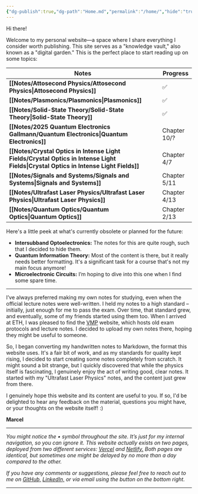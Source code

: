 ```yaml
---
{"dg-publish":true,"dg-path":"Home.md","permalink":"/home/","hide":"true","tags":["gardenEntry"],"dgShowBacklinks":"false","dgShowLocalGraph":true,"updated":"2025-05-25T12:12:17.245+02:00"}
---
```


Hi there!

Welcome to my personal website—a space where I share everything I consider worth publishing. This site serves as a "knowledge vault," also known as a "digital garden." This is the perfect place to start reading up on some topics:

| **Notes**                                                                                                                           | **Progress** |
| ----------------------------------------------------------------------------------------------------------------------------------- | ------------ |
| **[[Notes/Attosecond Physics/Attosecond Physics\|Attosecond Physics]]**                                                             | ✅            |
| **[[Notes/Plasmonics/Plasmonics\|Plasmonics]]**                                                                                     | ✅            |
| **[[Notes/Solid-State Theory/Solid-State Theory\|Solid-State Theory]]**                                                             | ✅            |
| **[[Notes/2025 Quantum Electronics Gallmann/Quantum Electronics\|Quantum Electronics]]**                                            | Chapter 10/? |
| **[[Notes/Crystal Optics in Intense Light Fields/Crystal Optics in Intense Light Fields\|Crystal Optics in Intense Light Fields]]** | Chapter 4/7  |
| **[[Notes/Signals and Systems/Signals and Systems\|Signals and Systems]]**                                                          | Chapter 5/11 |
| **[[Notes/Ultrafast Laser Physics/Ultrafast Laser Physics\|Ultrafast Laser Physics]]**                                              | Chapter 4/13 |
| **[[Notes/Quantum Optics/Quantum Optics\|Quantum Optics]]**                                                                         | Chapter 2/13 |

Here's a little peek at what's currently obsolete or planned for the future:

- **Intersubband Optoelectronics:** The notes for this are quite rough, such that I decided to hide them.
- **Quantum Information Theory:** Most of the content is there, but it really needs better formatting. It's a significant task for a course that's not my main focus anymore!
- **Microelectronic Circuits:** I’m hoping to dive into this one when I find some spare time.

---
I’ve always preferred making my own notes for studying, even when the official lecture notes were well-written. I held my notes to a high standard – initially, just enough for me to pass the exam. Over time, that standard grew, and eventually, some of my friends started using them too. When I arrived at ETH, I was pleased to find the [VMP](https://exams.vmp.ethz.ch/) website, which hosts old exam protocols and lecture notes. I decided to upload my own notes there, hoping they might be useful to someone.

So, I began converting my handwritten notes to Markdown, the format this website uses. It's a fair bit of work, and as my standards for quality kept rising, I decided to start creating some notes completely from scratch. It might sound a bit strange, but I quickly discovered that while the physics itself is fascinating, I genuinely enjoy the act of writing good, clear notes. It started with my "Ultrafast Laser Physics" notes, and the content just grew from there. 

I genuinely hope this website and its content are useful to you. If so, I'd be delighted to hear any feedback on the material, questions you might have, or your thoughts on the website itself! :)

**Marcel**

---
_You might notice the • symbol throughout the site. It’s just for my internal navigation, so you can ignore it. This website actually exists on two pages, deployed from two different services: [Vercel](https://koeberlin.vercel.app/) and [Netlify.](https://www.google.com/search?q=https://koeberlin.netlify.app/) Both pages are identical, but sometimes one might be delayed by no more than a day compared to the other._

_If you have any comments or suggestions, please feel free to reach out to me on [GitHub,](https://github.com/MarcelKoeberlin) [LinkedIn,](https://www.google.com/search?q=https://www.linkedin.com/in/marcel-k%25C3%25B6berlin-776397244/) or via email using the button on the bottom right._

---